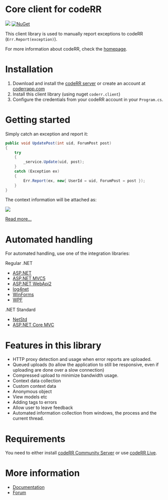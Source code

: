 Core client for codeRR
======================

![](https://1tcompany.visualstudio.com/_apis/public/build/definitions/75570083-b1ef-4e78-88e2-5db4982f756c/4/badge) [![NuGet](https://img.shields.io/nuget/dt/codeRR.Client.svg?style=flat-square)]()

This client library is used to manually report exceptions to codeRR (`Err.Report(exception)`).

For more information about codeRR, check the [homepage](https://coderrapp.com).

# Installation

1. Download and install the [codeRR server](https://github.com/coderrapp/coderr.server) or create an account at [coderrapp.com](https://coderrapp.com/live)
2. Install this client library (using nuget `coderr.client`)
3. Configure the credentials from your codeRR account in your `Program.cs`.

# Getting started

Simply catch an exception and report it:

```csharp
public void UpdatePost(int uid, ForumPost post)
{
	try
	{
		_service.Update(uid, post);
	}
	catch (Exception ex)
	{
		Err.Report(ex, new{ UserId = uid, ForumPost = post });
	}
}
```

The context information will be attached as:

![](https://coderrapp.com/images/features/custom-context.png)

[Read more...](https://coderrapp.com/features/)


# Automated handling

For automated handling, use one of the integration libraries:

Regular .NET

* [ASP.NET](https://github.com/coderrapp/coderr.client.aspnet)
* [ASP.NET MVC5](https://github.com/coderrapp/coderr.client.aspnet.mvc5)
* [ASP.NET WebApi2](https://github.com/coderrapp/coderr.client.aspnet.webapi2)
* [log4net](https://github.com/coderrapp/coderr.client.log4net)
* [WinForms](https://github.com/coderrapp/coderr.client.winforms)
* [WPF](https://github.com/coderrapp/coderr.client.wpf)

.NET Standard

* [NetStd](https://github.com/coderrapp/coderr.Client.NetStandard)
* [ASP.NET Core MVC](https://www.nuget.org/packages?q=coderr.client.aspnetcore.mvc)


#  Features in this library

* HTTP proxy detection and usage when error reports are uploaded.
* Queued uploads (to allow the application to still be responsive, even if uploading are done over a slow connection)
* Compressed upload to minimize bandwidth usage.
* Context data collection
* Custom context data
 * Anonymous object
 * View models etc
* Adding tags to errors
* Allow user to leave feedback
* Automated information collection from windows, the process and the current thread.

# Requirements

You need to either install [codeRR Community Server](https://github.com/coderrapp/coderr.server) or use [codeRR Live](https://coderrapp.com/live).

# More information

* [Documentation](https://coderrapp.com/documentation/client/libraries/)
* [Forum](http://discuss.coderrapp.com)

